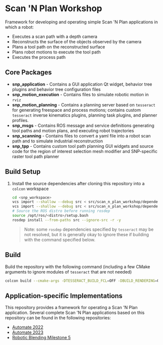 # Scan 'N Plan Workshop

Framework for developing and operating simple Scan 'N Plan applications in which a robot:
- Executes a scan path with a depth camera
- Reconstructs the surface of the objects observed by the camera
- Plans a tool path on the reconstructed surface
- Plans robot motions to execute the tool path
- Executes the process path

## Core Packages

- **snp_application** - Contains a GUI application Qt widget, behavior tree plugins and behavior tree configuration files
- **snp_motion_execution** - Contains files to simulate robotic motion in `rviz`
- **snp_motion_planning** - Contains a planning server based on `tesseract` for generating freespace and process motions; contains custom `tesseract` inverse kinematics plugins, planning task plugins, and planner profiles.
- **snp_msgs** - Contains ROS message and service definitions generating tool paths and motion plans, and executing robot trajectories
- **snp_scanning** - Contains files to convert a yaml file into a robot scan path and to simulate industrial reconstruction
- **snp_tpp** - Contains custom tool path planning GUI widgets and source code for the region of interest selection mesh modifier and SNP-specific raster tool path planner 

## Build Setup

1. Install the source dependencies after cloning this repository into a `colcon` workspace
    ```bash
    cd <snp_workspace>
    vcs import --shallow --debug src < src/scan_n_plan_workshop/dependencies_tesseract.repos
    vcs import --shallow --debug src < src/scan_n_plan_workshop/dependencies.repos
    # Source the ROS distro before running rosdep
    source /opt/ros/<distro>/setup.bash
    rosdep install --from-paths src --ignore-src -r -y
    ```

    > Note: some `rosdep` dependencies specified by `tesseract` may be not resolved, but it is generally okay to ignore these if building with the command specified below.

## Build
Build the repository with the following command (including a few CMake arguments to ignore modules of `tesseract` that are not needed)

```bash
colcon build --cmake-args -DTESSERACT_BUILD_FCL=OFF -DBUILD_RENDERING=OFF
```

## Application-specific Implementations
This repository provides a framework for operating a Scan 'N Plan application.
Several complete Scan 'N Plan applications based on this repository can be found in the following repositories:

- [Automate 2022](https://github.com/ros-industrial-consortium/snp_automate_2022)
- [Automate 2023](https://github.com/ros-industrial-consortium/snp_automate_2023)
- [Robotic Blending Milestone 5](https://github.com/ros-industrial-consortium/snp_blending)
